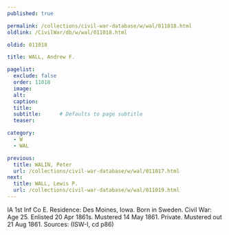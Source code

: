 ```yaml
---
published: true

permalink: /collections/civil-war-database/w/wal/011018.html
oldlink: /CivilWar/db/w/wal/011018.html

oldid: 011018

title: WALL, Andrew F.

pagelist:
  exclude: false
  order: 11018
  image: 
  alt:
  caption:
  title:
  subtitle:      # Defaults to page subtitle
  teaser:

category: 
  - W 
  - WAL

previous:
  title: WALIN, Peter
  url: /collections/civil-war-database/w/wal/011017.html  
next:
  title: WALL, Lewis P.
  url: /collections/civil-war-database/w/wal/011019.html   
---
```

IA 1st Inf Co E. Residence: Des Moines, Iowa. Born in Sweden. Civil War: Age 25. Enlisted 20 Apr 1861s. Mustered 14 May 1861. Private. Mustered out 21 Aug 1861. Sources: (ISW-I, cd p86)
